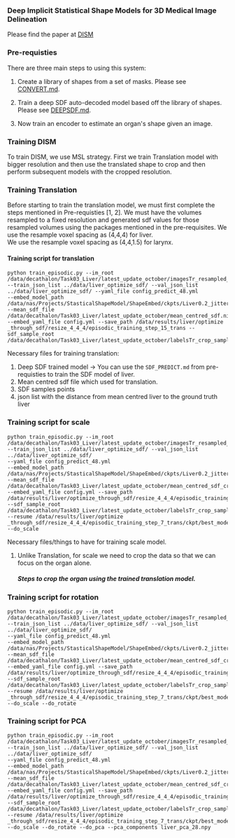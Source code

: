 ### Deep Implicit Statistical Shape Models for 3D Medical Image Delineation

Please find the paper at [DISM](https://arxiv.org/pdf/2104.02847.pdf)

### Pre-requisties

There are three main steps to using this system:

1. Create a library of shapes from a set of masks. Please see [CONVERT.md](implicitshapes/CONVERT.md).

2. Train a deep SDF auto-decoded model based off the library of shapes. Please see [DEEPSDF.md](implicitshapes/DEEPSDF.md).

3. Now train an encoder to estimate an organ's shape given an image.


### Training DISM

To train DISM, we use MSL strategy. First we train Translation model with bigger resolution and 
then use the translated shape to crop and then perform subsequent models with the cropped resolution. 


### Training Translation

Before starting to train the translation model, we must first complete the steps mentioned in Pre-requisties [1, 2].
We must have the volumes resampled to a fixed resolution and generated sdf values for those resampled volumes using the packages mentioned 
in the pre-requisites.
    We use the resample voxel spacing as (4,4,4) for liver. <br>
    We use the resample voxel spacing as (4,4,1.5) for larynx.
    


#### Training script for translation

```
python train_episodic.py --im_root /data/decathalon/Task03_Liver/latest_update_october/imagesTr_resampled_pad_crop_new/  
--train_json_list ../data/liver_optimize_sdf/ --val_json_list ../data/liver_optimize_sdf/ --yaml_file config_predict_48.yml 
--embed_model_path /data/nas/Projects/StasticalShapeModel/ShapeEmbed/ckpts/Liver0.2_jitter/last_checkpoint.ckpt 
--mean_sdf_file /data/decathalon/Task03_Liver/latest_update_october/mean_centred_sdf.nii.gz --embed_yaml_file config.yml --save_path /data/results/liver/optimize
_through_sdf/resize_4_4_4/episodic_training_step_15_trans --sdf_sample_root /data/decathalon/Task03_Liver/latest_update_october/labelsTr_crop_samples/
```


Necessary files for training translation:

1. Deep SDF trained model -> You can use the `SDF_PREDICT.md` from pre-requisties to train the SDF model of liver.
2. Mean centred sdf file which used for translation.
3. SDF samples points
4. json list with the distance from mean centred liver to the ground truth liver


### Training script for scale

```
python train_episodic.py --im_root /data/decathalon/Task03_Liver/latest_update_october/imagesTr_resampled_pad_crop_new/  
--train_json_list ../data/liver_optimize_sdf/ --val_json_list ../data/liver_optimize_sdf/ 
--yaml_file config_predict_48.yml 
--embed_model_path /data/nas/Projects/StasticalShapeModel/ShapeEmbed/ckpts/Liver0.2_jitter/last_checkpoint.ckpt 
--mean_sdf_file /data/decathalon/Task03_Liver/latest_update_october/mean_centred_sdf_crop.nii.gz 
--embed_yaml_file config.yml --save_path /data/results/liver/optimize_through_sdf/resize_4_4_4/episodic_training_step_15_trans_scale_crop_v1 
--sdf_sample_root /data/decathalon/Task03_Liver/latest_update_october/labelsTr_crop_samples/ --resume /data/results/liver/optimize
_through_sdf/resize_4_4_4/episodic_training_step_7_trans/ckpt/best_model.pth --do_scale
```

Necessary files/things to have for training scale model.

1. Unlike Translation, for scale we need to crop the data so that we can focus on the organ alone. 
   ##### Steps to crop the organ using the trained translation model.
  


### Training script for rotation

```
python train_episodic.py --im_root /data/decathalon/Task03_Liver/latest_update_october/imagesTr_resampled_pad_crop_new/  
--train_json_list ../data/liver_optimize_sdf/ --val_json_list ../data/liver_optimize_sdf/ 
--yaml_file config_predict_48.yml 
--embed_model_path /data/nas/Projects/StasticalShapeModel/ShapeEmbed/ckpts/Liver0.2_jitter/last_checkpoint.ckpt 
--mean_sdf_file /data/decathalon/Task03_Liver/latest_update_october/mean_centred_sdf_crop.nii.gz 
--embed_yaml_file config.yml --save_path /data/results/liver/optimize_through_sdf/resize_4_4_4/episodic_training_step_15_trans_scale_crop_v1 
--sdf_sample_root /data/decathalon/Task03_Liver/latest_update_october/labelsTr_crop_samples/ --resume /data/results/liver/optimize
_through_sdf/resize_4_4_4/episodic_training_step_7_trans/ckpt/best_model.pth --do_scale --do_rotate
```

### Training script for PCA

```
python train_episodic.py --im_root /data/decathalon/Task03_Liver/latest_update_october/imagesTr_resampled_pad_crop_new/  
--train_json_list ../data/liver_optimize_sdf/ --val_json_list ../data/liver_optimize_sdf/ 
--yaml_file config_predict_48.yml 
--embed_model_path /data/nas/Projects/StasticalShapeModel/ShapeEmbed/ckpts/Liver0.2_jitter/last_checkpoint.ckpt 
--mean_sdf_file /data/decathalon/Task03_Liver/latest_update_october/mean_centred_sdf_crop.nii.gz 
--embed_yaml_file config.yml --save_path /data/results/liver/optimize_through_sdf/resize_4_4_4/episodic_training_step_15_trans_scale_crop_v1 
--sdf_sample_root /data/decathalon/Task03_Liver/latest_update_october/labelsTr_crop_samples/ --resume /data/results/liver/optimize
_through_sdf/resize_4_4_4/episodic_training_step_7_trans/ckpt/best_model.pth --do_scale --do_rotate --do_pca --pca_components liver_pca_28.npy
```
